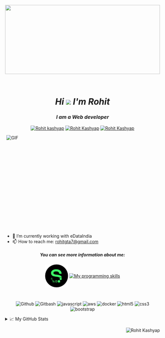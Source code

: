<p align="center"><img src="https://wallpapercave.com/wp/wp3313545.jpg" width = 100% height = 225 /></p>
<br>

<h1 align="center"><em>Hi</em> <img src="https://media.giphy.com/media/hvRJCLFzcasrR4ia7z/giphy.gif" width="35px"><em> I'm Rohit</em></h1>
<h3 align="center"><em>I am a Web developer</em></h3>

<p align="center">
<a href="https://www.linkedin.com/in/rohit-kashyap-52b703178/" target="blank"><img align="center" src="https://image.flaticon.com/icons/png/512/61/61109.png" alt="Rohit kashyap" height="30" width="30" /></a>
<a href="https://twitter.com/RohitKa15608994" target="blank"><img align="center" src="https://www.flaticon.com/svg/static/icons/svg/60/60580.svg" alt="Rohit Kashyap" height="30" width="30" /></a>
<a href="https://www.instagram.com/r.o.h.i.t__k.u.m.a.r/?hl=en" target="blank"><img align="center" src="https://www.clipartmax.com/png/middle/174-1749125_instagramm-clipart-instergram-black-instagram-logo-png.png" alt="Rohit Kashyap" height="30" width="30" /></a>
</p>

<img align="right" alt="GIF" src="https://github.com/abhisheknaiidu/abhisheknaiidu/blob/master/code.gif?raw=true" width="500" height="320" />

- 🔭 I’m currently working with eDataIndia
- 📫 How to reach me: rohitgta7@gmail.com


<h5 align="center"><em>You can see more information about me: </em></h5>
<p align="center">
<a href="https://sourcerer.io/rohitksp" target="blank"><img align="center" src="https://github.com/mfcrespo/Github_profile/blob/master/images/logo_sourcerer.png" alt="My programming skills" height="75" width="75" /></a>
<a href="https://wakatime.com/dashboard" target="blank"><img align="center" src="https://th.bing.com/th/id/OIP.nY8LKQXBjZtANzWv7_fsZwHaHa?pid=Api&rs=1" alt="My programming skills" height="100" width="100" /></a>
</p>
<br>

<p align="center">
<img src="https://th.bing.com/th/id/OIP.2T8L0Cv-BuqVyrvKO9ZeEQHaHa?pid=Api&rs=1" alt="Github" width="30" height="30"/>
<img src="http://obscureproblemsandgotchas.com/wp-content/uploads/2018/09/Git-bash.png" alt="Gitbash" width="30" height="30"/>
<img src="https://upload.wikimedia.org/wikipedia/commons/thumb/9/99/Unofficial_JavaScript_logo_2.svg/1200px-Unofficial_JavaScript_logo_2.svg.png" alt="javascript" width="30" height="30"/>
<img src="https://www.hostingadvice.com/images/uploads/2019/08/aws-logo-2.png?width=300&height=180" alt="aws" width="30" height="30"/>
<img src="https://logos-download.com/wp-content/uploads/2016/09/Docker_logo.png" alt="docker" width="30" height="30"/>
<img src="https://logos-download.com/wp-content/uploads/2017/07/HTML5_badge.png" alt="html5" width="30" height="30"/>
<img src="https://maxcdn.icons8.com/Share/icon/Logos/css31600.png" alt="css3" width="30" height="30"/>
<img src="https://th.bing.com/th/id/OIP.oqORSnYF8S_ZaMMMkakS7gHaHb?pid=Api&rs=1" alt="bootstrap" width="30" height="30"/>
</p>
<details>
<summary>📈 My GitHub Stats</summary>

<p align="center"> <img src="https://github-readme-stats.vercel.app/api?username=rohitksp&show_icons=true&theme=great-gatsby&count_private=true" alt="Rohit Kashyap" />

</details>

<p align="right"> <img src="https://komarev.com/ghpvc/?username=rohitksp&color=blue" alt="Rohit Kashyap" /> </p>
